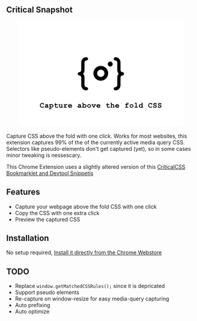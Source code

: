 ## Critical Snapshot

<p align="center">
    <img width="440" src="/src/promotional.png?raw=true" text-align="center">
</p>

Capture CSS above the fold with one click. Works for most websites, this extension captures 99% of the of the currently active media query CSS. Selectors like pseudo-elements don't get captured (yet), so in some cases minor tweaking is nessescary.

This Chrome Extension uses a slightly altered version of this [CriticalCSS Bookmarklet and Devtool Snippetjs](https://gist.github.com/PaulKinlan/6284142)

## Features
- Capture your webpage above the fold CSS with one click
- Copy the CSS with one extra click
- Preview the captured CSS

## Installation
No setup required, [Install it directly from the Chrome Webstore](https://chrome.google.com/webstore/detail/critical-snapshot/gkoeffcejdhhojognlonafnijfkcepob)

## TODO
- Replace `window.getMatchedCSSRules();` since it is depricated
- Support pseudo elements
- Re-capture on window-resize for easy media-query capturing
- Auto prefixing
- Auto optimize
